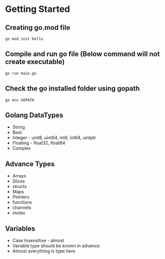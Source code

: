 # Getting Started

## Creating go.mod file

```
go mod init hello
```

## Compile and run go file (Below command will not create executable)
```
go run main.go
```

## Check the go installed folder using gopath
```
go env GOPATH
```


## Golang DataTypes
- String
- Bool
- Integer - uint8, uint64, int8, int64, uintptr
- Floating - float32, float64
- Complex

## Advance Types 
- Arrays
- Slices
- structs
- Maps
- Pointers
- functions
- channels
- mutex

## Variables
- Case Insensitive - almost
- Variable type should be known in advance.
- Almost everything is type here